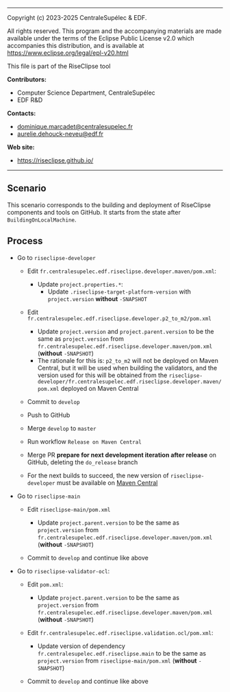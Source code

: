 ----
Copyright (c) 2023-2025 CentraleSupélec & EDF.

All rights reserved. This program and the accompanying materials
are made available under the terms of the Eclipse Public License v2.0
which accompanies this distribution, and is available at
https://www.eclipse.org/legal/epl-v20.html

This file is part of the RiseClipse tool
 
**Contributors:**
 * Computer Science Department, CentraleSupélec
 * EDF R&D

**Contacts:**
 * dominique.marcadet@centralesupelec.fr
 * aurelie.dehouck-neveu@edf.fr

**Web site:**
 * https://riseclipse.github.io/
----

## Scenario

This scenario corresponds to the building and deployment of RiseClipse components and tools on GitHub. It starts from the state after `BuildingOnLocalMachine`.



## Process

- Go to `riseclipse-developer`
    - Edit `fr.centralesupelec.edf.riseclipse.developer.maven/pom.xml`:
        - Update `project.properties.*`:
            - Update `.riseclipse-target-platform-version` with `project.version` **without** `-SNAPSHOT`

    - Edit `fr.centralesupelec.edf.riseclipse.developer.p2_to_m2/pom.xml`
        - Update `project.version` and `project.parent.version` to be the same as `project.version` from `fr.centralesupelec.edf.riseclipse.developer.maven/pom.xml` (**without** `-SNAPSHOT`)
        - The rationale for this is: `p2_to_m2` will not be deployed on Maven Central, but it will be used when building the validators, and the version used for this will be obtained from the `riseclipse-developer/fr.centralesupelec.edf.riseclipse.developer.maven/pom.xml` deployed on Maven Central

    - Commit to `develop`

    - Push to GitHub

    - Merge `develop` to `master`

    - Run workflow `Release on Maven Central`

    - Merge PR **prepare for next development iteration after release** on GitHub, deleting the `do_release` branch

    - For the next builds to succeed, the new version of `riseclipse-developer` must be available on [Maven Central](https://central.sonatype.com/artifact/io.github.riseclipse/riseclipse-developer/versions)

- Go to `riseclipse-main`
    - Edit `riseclipse-main/pom.xml`
        - Update `project.parent.version` to be the same as `project.version` from `fr.centralesupelec.edf.riseclipse.developer.maven/pom.xml` (**without** `-SNAPSHOT`)

    - Commit to `develop` and continue like above

- Go to `riseclipse-validator-ocl`:
    - Edit `pom.xml`:
        - Update `project.parent.version` to be the same as `project.version` from `fr.centralesupelec.edf.riseclipse.developer.maven/pom.xml` (**without** `-SNAPSHOT`)

    - Edit `fr.centralesupelec.edf.riseclipse.validation.ocl/pom.xml`:
        - Update version of dependency `fr.centralesupelec.edf.riseclipse.main` to be the same as `project.version` from `riseclipse-main/pom.xml` (**without** `-SNAPSHOT`)

    - Commit to `develop` and continue like above



